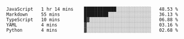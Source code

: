 <!--START_SECTION:waka-->
```text
JavaScript   1 hr 14 mins    ████████████░░░░░░░░░░░░░   48.53 % 
Markdown     55 mins         █████████░░░░░░░░░░░░░░░░   36.13 % 
TypeScript   10 mins         █▓░░░░░░░░░░░░░░░░░░░░░░░   06.88 % 
YAML         4 mins          ▓░░░░░░░░░░░░░░░░░░░░░░░░   03.16 % 
Python       4 mins          ▓░░░░░░░░░░░░░░░░░░░░░░░░   02.68 % 
```
<!--END_SECTION:waka-->
